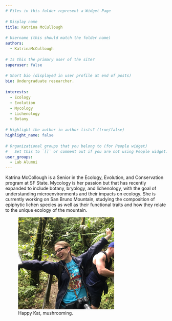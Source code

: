 ```yaml
---
# Files in this folder represent a Widget Page

# Display name
title: Katrina McCullough

# Username (this should match the folder name)
authors:
  - KatrinaMcCullough

# Is this the primary user of the site?
superuser: false

# Short bio (displayed in user profile at end of posts)
bio: Undergraduate researcher. 

interests:
  - Ecology
  - Evolution
  - Mycology
  - Lichenology
  - Botany
      
# Highlight the author in author lists? (true/false)
highlight_name: false

# Organizational groups that you belong to (for People widget)
#   Set this to `[]` or comment out if you are not using People widget.
user_groups:
  - Lab Alumni
---
```


Katrina McCollough is a Senior in the Ecology, Evolution, and Conservation program at SF State. Mycology is her passion but that has recently expanded to include botany, bryology, and lichenology, with the goal of understanding microenvironments and their impacts on ecology. She is currently working on San Bruno Mountain, studying the composition of epiphytic lichen species as well as their functional traits and how they relate to the unique ecology of the mountain.

<figure>
<a href="mushrooms.JPEG/"><img
src="mushrooms.JPEG" alt="Kat happy, arms spread, in the forest, with a mushroom shirt." style="width: 300px; "></a>
  <img src="" width="300">
  <figcaption>Happy Kat, mushrooming. 
</figcaption>
</figure>



